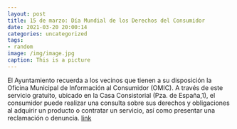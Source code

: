 ```yaml
---
layout: post
title: 15 de marzo: Día Mundial de los Derechos del Consumidor
date: 2021-03-20 20:00:14
categories: uncategorized
tags:
- random
image: /img/image.jpg
caption: This is a picture
---
```

El Ayuntamiento recuerda a los vecinos que tienen a su disposición la Oficina Municipal de Información al Consumidor (OMIC). A través de este servicio gratuito, ubicado en la Casa Consistorial (Pza. de España,1), el consumidor puede realizar una consulta sobre sus derechos y obligaciones al adquirir un producto o contratar un servicio, así como presentar una reclamación o denuncia. [link](https://www.ayto-villacanada.es/tu-ayuntamiento/15-de-marzo-dia-mundial-de-los-derechos-del-consumidor/)
